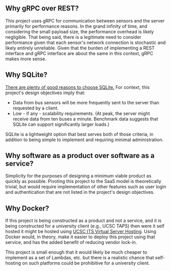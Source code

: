 
## Why gRPC over REST?

This project uses gRPC for communication between sensors and the server primarily for performance reasons. In the grand infinity of time, and considering the small payload size, the performance overhead is likely negligible. That being said, there is a legitimate need to consider performance given that each sensor's network connection is stochastic and likely entirely unreliable. Given that the burden of implementing a REST interface and gRPC interface are about the same in this context, gRPC makes more sense.

## Why SQLite?

[There are plenty of good reasons to choose SQLite.](https://www.sqlite.org/whentouse.html) For context, this project's design objectives imply that:
* Data from bus sensors will be more frequently sent to the server than requested by a client.
* Low - if any - scalability requirements. (At peak, the server might receive data from ten buses a minute. Benchmark data suggests that SQLite can support significantly larger loads.)

SQLite is a lightweight option that best serves both of those criteria, in addition to being simple to implement and requiring minimal administration.

## Why software as a product over software as a service?

Simplicity for the purposes of designing a minimum viable product as quickly as possible. Pivoting this project to the SaaS model is theoretically trivial, but would require implementation of other features such as user login and authentication that are not listed in the project's design objectives.

## Why Docker?

If this project is being constructed as a product and not a service, and it is being constructed for a university client (e.g., UCSC TAPS) then were it self hosted it might be hosted using [UCSC ITS Virtual Server Hosting](https://its.ucsc.edu/data-center/virtual-server-hosting.html). Using Docker would, in theory, make it easier to deploy this project using that service, and has the added benefit of reducing vendor lock-in.

This project is small enough that it would likely be much cheaper to implement as a set of Lambdas, etc. but there is a realistic chance that self-hosting on such platforms could be prohibitive for a university client.

